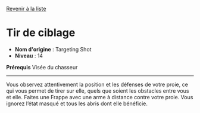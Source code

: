 [Revenir à la liste](list.md)

# Tir de ciblage

 * **Nom d'origine** : Targeting Shot
 * **Niveau** : 14


<p><strong>Prérequis</strong> Visée du chasseur</p>
<hr>
<p>Vous observez attentivement la position et les défenses de votre proie, ce qui vous permet de tirer sur elle, quels que soient les obstacles entre vous et elle. Faites une Frappe avec une arme à distance contre votre proie. Vous ignorez l’état masqué et tous les abris dont elle bénéficie.</p>